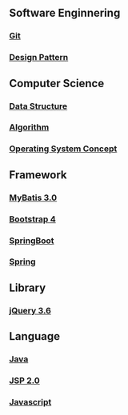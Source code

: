 ## Software Enginnering
### [Git](GIT/README.md)
### [Design Pattern](DesignPattern/README.md)

## Computer Science
### [Data Structure](https://github.com/yonghwankim-dev/DataStruct)
### [Algorithm](https://github.com/yonghwankim-dev/inflearn_algorithm)
### [Operating System Concept](OS/README.md)

## Framework
### [MyBatis 3.0](https://github.com/yonghwankim-dev/mybatis_study)
### [Bootstrap 4](https://github.com/yonghwankim-dev/Bootstrap_study)
### [SpringBoot](https://github.com/yonghwankim-dev/springboot_study)
### [Spring](https://github.com/yonghwankim-dev/spring_study)


## Library
### [jQuery 3.6](https://github.com/yonghwankim-dev/jQuery_study)

## Language
### [Java](https://github.com/yonghwankim-dev/java_study)
### [JSP 2.0](https://github.com/yonghwankim-dev/JSP2.0)
### [Javascript](https://github.com/yonghwankim-dev/javascript_basic)

